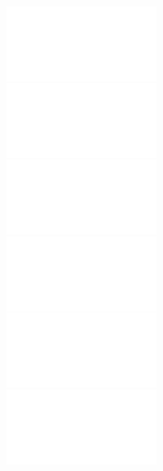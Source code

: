 ![](Notatki/Semestr%204/Podstawy%20techniki%20mikroprocesorowej%201/Labolatoria/Labolatorium%202/PTM_2.pdf)
![](Notatki/Semestr%204/Podstawy%20techniki%20mikroprocesorowej%201/Labolatoria/Labolatorium%202/PTM-2-1.a51.txt)
![](Notatki/Semestr%204/Podstawy%20techniki%20mikroprocesorowej%201/Labolatoria/Labolatorium%202/PTM-2-2.a51.txt)
![](Notatki/Semestr%204/Podstawy%20techniki%20mikroprocesorowej%201/Labolatoria/Labolatorium%202/PTM-2-3.a51.txt)
![](Notatki/Semestr%204/Podstawy%20techniki%20mikroprocesorowej%201/Labolatoria/Labolatorium%202/PTM-2-4.a51.txt)
![](Notatki/Semestr%204/Podstawy%20techniki%20mikroprocesorowej%201/Labolatoria/Labolatorium%202/a1.asm)